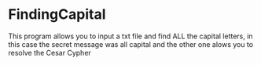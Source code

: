 # FindingCapital
This program allows you to input a txt file and find ALL the capital letters, in this case the secret message was all capital and the other one alows you to resolve the Cesar Cypher

